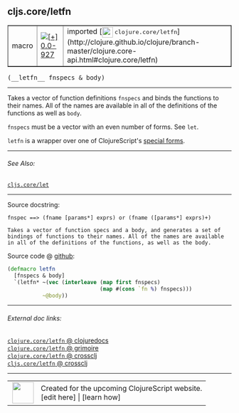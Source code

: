 ## cljs.core/letfn



 <table border="1">
<tr>
<td>macro</td>
<td><a href="https://github.com/cljsinfo/cljs-api-docs/tree/0.0-927"><img valign="middle" alt="[+] 0.0-927" title="Added in 0.0-927" src="https://img.shields.io/badge/+-0.0--927-lightgrey.svg"></a> </td>
<td>
imported [<img height="24px" valign="middle" src="http://i.imgur.com/1GjPKvB.png"> <samp>clojure.core/letfn</samp>](http://clojure.github.io/clojure/branch-master/clojure.core-api.html#clojure.core/letfn)
</td>
</tr>
</table>


 <samp>
(__letfn__ fnspecs & body)<br>
</samp>

---

Takes a vector of function definitions `fnspecs` and binds the functions to
their names. All of the names are available in all of the definitions of the
functions as well as `body`.

`fnspecs` must be a vector with an even number of forms. See `let`.

`letfn` is a wrapper over one of ClojureScript's [special forms].

[special forms]:http://clojure.org/special_forms



---


###### See Also:

[`cljs.core/let`](../cljs.core/let.md)<br>

---


Source docstring:

```
fnspec ==> (fname [params*] exprs) or (fname ([params*] exprs)+)

Takes a vector of function specs and a body, and generates a set of
bindings of functions to their names. All of the names are available
in all of the definitions of the functions, as well as the body.
```


Source code @ [github](https://github.com/clojure/clojure/blob/clojure-1.8.0/src/clj/clojure/core.clj#L6297-L6308):

```clj
(defmacro letfn 
  [fnspecs & body] 
  `(letfn* ~(vec (interleave (map first fnspecs) 
                             (map #(cons `fn %) fnspecs)))
           ~@body))
```

<!--
Repo - tag - source tree - lines:

 <pre>
clojure @ clojure-1.8.0
└── src
    └── clj
        └── clojure
            └── <ins>[core.clj:6297-6308](https://github.com/clojure/clojure/blob/clojure-1.8.0/src/clj/clojure/core.clj#L6297-L6308)</ins>
</pre>

-->

---



###### External doc links:

[`clojure.core/letfn` @ clojuredocs](http://clojuredocs.org/clojure.core/letfn)<br>
[`clojure.core/letfn` @ grimoire](http://conj.io/store/v1/org.clojure/clojure/1.7.0-beta3/clj/clojure.core/letfn/)<br>
[`clojure.core/letfn` @ crossclj](http://crossclj.info/fun/clojure.core/letfn.html)<br>
[`cljs.core/letfn` @ crossclj](http://crossclj.info/fun/cljs.core/letfn.html)<br>

---

 <table>
<tr><td>
<img valign="middle" align="right" width="48px" src="http://i.imgur.com/Hi20huC.png">
</td><td>
Created for the upcoming ClojureScript website.<br>
[edit here] | [learn how]
</td></tr></table>

[edit here]:https://github.com/cljsinfo/cljs-api-docs/blob/master/cljsdoc/cljs.core/letfn.cljsdoc
[learn how]:https://github.com/cljsinfo/cljs-api-docs/wiki/cljsdoc-files

<!--

This information was too distracting to show to readers, but I'll leave it
commented here since it is helpful to:

- pretty-print the data used to generate this document
- and show how to retrieve that data



The API data for this symbol:

```clj
{:description "Takes a vector of function definitions `fnspecs` and binds the functions to\ntheir names. All of the names are available in all of the definitions of the\nfunctions as well as `body`.\n\n`fnspecs` must be a vector with an even number of forms. See `let`.\n\n`letfn` is a wrapper over one of ClojureScript's [special forms].\n\n[special forms]:http://clojure.org/special_forms",
 :ns "cljs.core",
 :name "letfn",
 :signature ["[fnspecs & body]"],
 :history [["+" "0.0-927"]],
 :type "macro",
 :related ["cljs.core/let"],
 :full-name-encode "cljs.core/letfn",
 :source {:code "(defmacro letfn \n  [fnspecs & body] \n  `(letfn* ~(vec (interleave (map first fnspecs) \n                             (map #(cons `fn %) fnspecs)))\n           ~@body))",
          :title "Source code",
          :repo "clojure",
          :tag "clojure-1.8.0",
          :filename "src/clj/clojure/core.clj",
          :lines [6297 6308]},
 :full-name "cljs.core/letfn",
 :clj-symbol "clojure.core/letfn",
 :docstring "fnspec ==> (fname [params*] exprs) or (fname ([params*] exprs)+)\n\nTakes a vector of function specs and a body, and generates a set of\nbindings of functions to their names. All of the names are available\nin all of the definitions of the functions, as well as the body."}

```

Retrieve the API data for this symbol:

```clj
;; from Clojure REPL
(require '[clojure.edn :as edn])
(-> (slurp "https://raw.githubusercontent.com/cljsinfo/cljs-api-docs/catalog/cljs-api.edn")
    (edn/read-string)
    (get-in [:symbols "cljs.core/letfn"]))
```

-->

